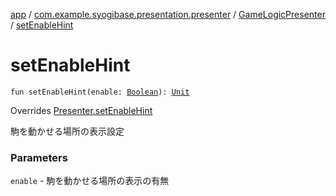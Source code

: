 [app](../../index.md) / [com.example.syogibase.presentation.presenter](../index.md) / [GameLogicPresenter](index.md) / [setEnableHint](./set-enable-hint.md)

# setEnableHint

`fun setEnableHint(enable: `[`Boolean`](https://kotlinlang.org/api/latest/jvm/stdlib/kotlin/-boolean/index.html)`): `[`Unit`](https://kotlinlang.org/api/latest/jvm/stdlib/kotlin/-unit/index.html)

Overrides [Presenter.setEnableHint](../../com.example.syogibase.presentation.contact/-game-view-contact/-presenter/set-enable-hint.md)

駒を動かせる場所の表示設定

### Parameters

`enable` - 駒を動かせる場所の表示の有無